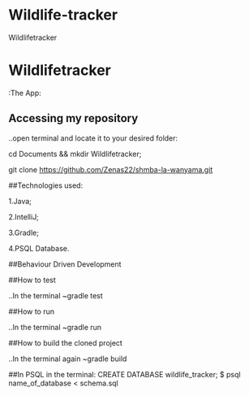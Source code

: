 # Wildlife-tracker
Wildlifetracker

# Wildlifetracker
:The App:

## Accessing my repository
..open terminal and locate it to your desired folder:

cd Documents && mkdir Wildlifetracker;

git clone https://github.com/Zenas22/shmba-la-wanyama.git

##Technologies used:

1.Java;

2.IntelliJ;

3.Gradle;

4.PSQL Database.

##Behaviour Driven Development


            
##How to test

..In the terminal
~gradle test

##How to run

..In the terminal
~gradle run

##How to build the cloned project

..In the terminal again
~gradle build



##In PSQL in the terminal:
CREATE DATABASE wildlife_tracker;
$ psql name_of_database < schema.sql